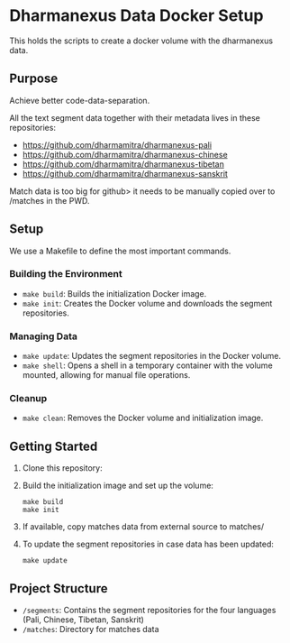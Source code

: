 # Dharmanexus Data Docker Setup

This holds the scripts to create a docker volume with the dharmanexus data. 

## Purpose

Achieve better code-data-separation.  

All the text segment data together with their metadata lives in these repositories:   
   - https://github.com/dharmamitra/dharmanexus-pali
   - https://github.com/dharmamitra/dharmanexus-chinese
   - https://github.com/dharmamitra/dharmanexus-tibetan
   - https://github.com/dharmamitra/dharmanexus-sanskrit

Match data is too big for github> it needs to be manually copied over to /matches in the PWD. 

## Setup

We use a Makefile to define the most important commands.

### Building the Environment

- `make build`: Builds the initialization Docker image.
- `make init`: Creates the Docker volume and downloads the segment repositories.

### Managing Data

- `make update`: Updates the segment repositories in the Docker volume.
- `make shell`: Opens a shell in a temporary container with the volume mounted, allowing for manual file operations.


### Cleanup

- `make clean`: Removes the Docker volume and initialization image.

## Getting Started

1. Clone this repository:

2. Build the initialization image and set up the volume:
   ```
   make build
   make init
   ```

3. If available, copy matches data from external source to matches/

4. To update the segment repositories in case data has been updated:
   ```
   make update
   ```


## Project Structure

- `/segments`: Contains the segment repositories for the four languages (Pali, Chinese, Tibetan, Sanskrit)
- `/matches`: Directory for matches data
